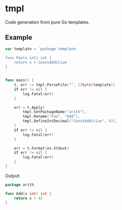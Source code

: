 # tmpl

Code generation from pure Go templates.

## Example

```go
var template = `package template

func Foo(x int) int {
	return x + ConstAdditive
}
`

func main() {
	t, err := tmpl.ParseFile("", []byte(template))
	if err != nil {
		log.Fatal(err)
	}

	err = t.Apply(
		tmpl.SetPackageName("arith"),
		tmpl.Rename("Foo", "Add"),
		tmpl.DefineIntDecimal("ConstAdditive", 42),
	)
	if err != nil {
		log.Fatal(err)
	}

	err = t.Format(os.Stdout)
	if err != nil {
		log.Fatal(err)
	}
}
```

Output:

```go
package arith

func Add(x int) int {
	return x + 42
}
```
